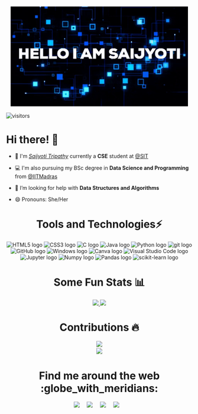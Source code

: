 <p align="center">
  <img src="https://github.com/SaijyotiTripathy/SaijyotiTripathy/blob/main/saijyoti.gif" alt="👋 Hi there! I'm Saijyoti" title="👋 Hi there! I'm Saijyoti"/>
</p>

![visitors](https://visitor-badge-reloaded.herokuapp.com/badge?page_id=Saijyoti.Saijyoti&color=00df00)
<!--
**SaijyotiTripathy/SaijyotiTripathy** is a ✨ _special_ ✨ repository because its `README.md` (this file) appears on your GitHub profile.
-->

# Hi there! 👋
- :school: I'm <a href="https://saijyotitripathy.github.io/">_Saijyoti Tripathy_</a> currently a **CSE** student at <a href="https://silicon.ac.in/bbsr-home/">@SIT</a>
- 💻 I'm also pursuing my BSc degree in **Data Science and Programming** from  <a href="https://onlinedegree.iitm.ac.in/">@IITMadras</a>

- 🤔 I’m looking for help with **Data Structures and Algorithms**
- 😄 Pronouns: She/Her


<h1 align="center"> Tools and Technologies⚡</h1>
<p align="center">
  <img src="https://img.shields.io/badge/html5-%23E34F26?logo=html5&logoColor=white" alt="HTML5 logo" title="HTML5" height="30" />
  <img src="https://img.shields.io/badge/css3-%231572B6?logo=css3&logoColor=white" alt="CSS3 logo" title="CSS3" height="30" />
  <img src="https://img.shields.io/badge/c-%2300599C?logo=c&logoColor=white" alt="C logo" title="C" height="30" />
  <img src="https://img.shields.io/badge/java-%23ED8B00?logo=java&logoColor=white" alt="Java logo" title="Java" height="30" />
  <img src="https://img.shields.io/badge/python-3670A0?logo=python&logoColor=ffdd54" alt="Python logo" title="Python" height="30" />
  <img src="https://img.shields.io/badge/git-282C34?logo=git&logoColor=F05032" alt="git logo" title="git" height="30" />
  <img src="https://img.shields.io/badge/github-%23121011?logo=github&logoColor=white" alt="GitHub logo" title="GitHub" height="30" />
  <img src="https://img.shields.io/badge/Windows-0078D6?logo=windows&logoColor=white" alt="Windows logo" title="Windows" height="30" />
  <img src="https://img.shields.io/badge/Canva-%2300C4CC?logo=Canva&logoColor=white" alt="Canva logo" title="Canva" height="30" />
  <img src="https://img.shields.io/badge/VS%20Code-282C34?logo=visual-studio-code&logoColor=007ACC" alt="Visual Studio Code logo" title="Visual Studio Code" height="30" />
  <img src="https://img.shields.io/badge/jupyter-%23FA0F00?logo=jupyter&logoColor=white" alt="Jupyter logo" title="Jupyter" height="30" />
  <img src="https://img.shields.io/badge/numpy-%23013243?logo=numpy&logoColor=white" alt="Numpy logo" title="Numpy" height="30" />
  <img src="https://img.shields.io/badge/pandas-%23150458?logo=pandas&logoColor=white" alt="Pandas logo" title="Pandas" height="30" />
  <img src="https://img.shields.io/badge/scikit--learn-%23F7931E?logo=scikit-learn&logoColor=white" alt="scikit-learn logo" title="Sklearn" height="30" />
</p>

<h1 align="center"> Some Fun Stats 📊 </h1>
<p align="center">
  <a href="https://github.com/anuraghazra/github-readme-stats">
    <img src="https://github-readme-stats.vercel.app/api?username=SaijyotiTripathy&show_icons=true&bg_color=0d1117&text_color=FFF&border_color=444&title_color=00BFFF" height="165">
  </a>
  <a href="https://github.com/anuraghazra/github-readme-stats">
    <img src="https://github-readme-stats.vercel.app/api/top-langs/?username=SaijyotiTripathy&layout=compact&bg_color=0d1117&text_color=FFF&border_color=444&title_color=00BFFF"  height="165">
  </a>
</p>

<h1 align="center"> Contributions 🔥</h1>
<p align="center">
  <a href="https://git.io/streak-stats">
    <img src="http://github-readme-streak-stats.herokuapp.com?user=SaijyotiTripathy&theme=react&background=0d1117&border=666">
  </a>
  <br>
  <a href="https://github.com/Ashutosh00710/github-readme-activity-graph">
    <img src="https://activity-graph.herokuapp.com/graph?username=SaijyotiTripathy&theme=react-dark&hide_border=true&area=true">
  </a>
</p>


<h1 align="center"> Find me around the web :globe_with_meridians:</h1>
<p align="center">
  <a target="_blank"href="https://www.linkedin.com/in/saijyoti-tripathy/"><img src="https://img.shields.io/badge/linkedin-%230077B5.svg?&style=for-the-badge&logo=linkedin&logoColor=white" /></a>&nbsp;&nbsp;&nbsp;&nbsp;
  <a href="mailto:tripathysaijyoti02@gmail.com?subject=Hello%20Saijyoti,%20From%20Github"><img src="https://img.shields.io/badge/gmail-%23D14836.svg?&style=for-the-badge&logo=gmail&logoColor=white" /></a>&nbsp;&nbsp;&nbsp;&nbsp;
  <a target="_blank"href="https://twitter.com/TSaijyoti"><img src="https://img.shields.io/badge/twitter-%231DA1F2.svg?&style=for-the-badge&logo=twitter&logoColor=white" /></a>&nbsp;&nbsp;&nbsp;&nbsp;
  <a href="https://medium.com/@SaijyotiTripathy"><img src="https://img.shields.io/badge/medium-%2312100E.svg?&style=for-the-badge&logo=medium&logoColor=white" /></a>&nbsp;&nbsp;&nbsp;&nbsp;
</p>
